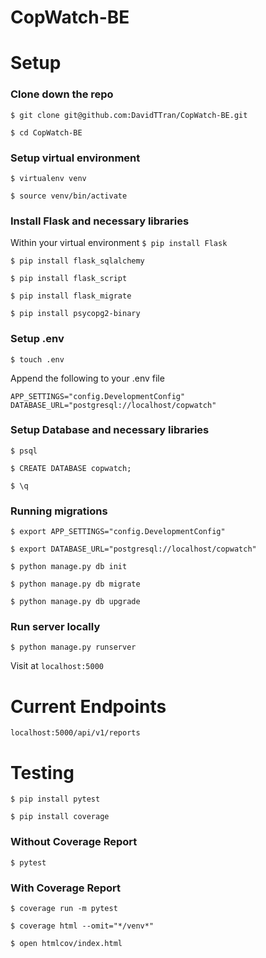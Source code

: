 # CopWatch-BE

# Setup

### Clone down the repo
`$ git clone git@github.com:DavidTTran/CopWatch-BE.git`

`$ cd CopWatch-BE`

### Setup virtual environment
`$ virtualenv venv`

`$ source venv/bin/activate`

### Install Flask and necessary libraries
Within your virtual environment
`$ pip install Flask`

`$ pip install flask_sqlalchemy`

`$ pip install flask_script`

`$ pip install flask_migrate`

`$ pip install psycopg2-binary`

### Setup .env
`$ touch .env`

Append the following to your .env file
```
APP_SETTINGS="config.DevelopmentConfig"
DATABASE_URL="postgresql://localhost/copwatch"
```

### Setup Database and necessary libraries
`$ psql`

`$ CREATE DATABASE copwatch;`

`$ \q`

### Running migrations
`$ export APP_SETTINGS="config.DevelopmentConfig"`

`$ export DATABASE_URL="postgresql://localhost/copwatch"`

`$ python manage.py db init`

`$ python manage.py db migrate`

`$ python manage.py db upgrade`

### Run server locally
`$ python manage.py runserver`

Visit at `localhost:5000`

# Current Endpoints

`localhost:5000/api/v1/reports`

# Testing
`$ pip install pytest`

`$ pip install coverage`

### Without Coverage Report

`$ pytest`

### With Coverage Report

`$ coverage run -m pytest`

`$ coverage html --omit="*/venv*"`

`$ open htmlcov/index.html`
